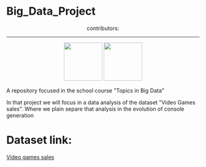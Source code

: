 # Big_Data_Project


 
      
<center>contributors:</center>
<hr>
<div class='main' display:"flex"; align="center">
  <a href='https://github.com/hermeson883?tab=repositories'><img src="https://avatars.githubusercontent.com/u/72263429?s=400&u=40bcc48d6b0edb21dc726fc26e5be003f3f93ac6&v=4" width='100px'></a>
  <a href='https://github.com/gabrielsoares40940/'><img src="https://avatars.githubusercontent.com/u/64994893?v=4" width='100px'></a>
</div>

A repository focused in the school course "Topics in Big Data"

In that project we will focus in a data analysis of the dataset "Video Games sales". Where we plain separe that analysis in the evolution of console generation

# Dataset link:
<a href= "https://www.kaggle.com/datasets/gregorut/videogamesales">Video games sales<a>
</div>
